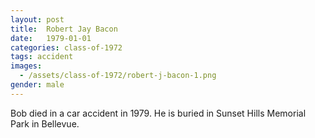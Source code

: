 ```yaml
---
layout: post
title:  Robert Jay Bacon
date:   1979-01-01
categories: class-of-1972
tags: accident
images:
  - /assets/class-of-1972/robert-j-bacon-1.png
gender: male
---
```

Bob died in a car accident in 1979. He is buried in Sunset Hills Memorial Park in Bellevue.
